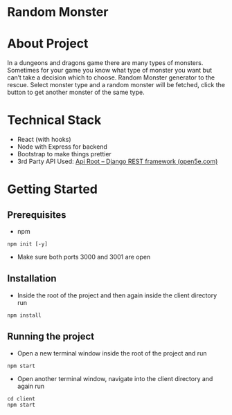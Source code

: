 # Random Monster

# About Project

In a dungeons and dragons game there are many types of monsters.  Sometimes for your game you know what type of monster you want but can’t take a decision which to choose. Random Monster generator to the rescue.  Select monster type and a random monster will be fetched, click the button to get another monster of the same type.

# Technical Stack
- React (with hooks)
- Node with Express for backend
- Bootstrap to make things prettier
- 3rd Party API Used: [Api Root – Django REST framework (open5e.com)](https://api.open5e.com/)
# Getting Started
## Prerequisites
- npm
```node
npm init [-y]
```

- Make sure both ports 3000 and 3001 are open
## Installation
- Inside the root of the project and then again inside the client directory run
```node
npm install
```
## Running the project
- Open a new terminal window inside the root of the project and run
```node
npm start
```
- Open another terminal window, navigate into the client directory and again run
```node
cd client
npm start
```


